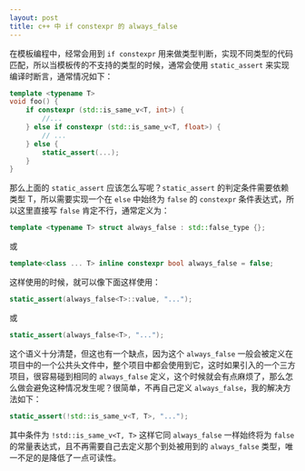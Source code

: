```yaml
---
layout: post
title: c++ 中 if constexpr 的 always_false
---
```


在模板编程中，经常会用到 `if constexpr` 用来做类型判断，实现不同类型的代码匹配，所以当模板传的不支持的类型的时候，通常会使用 `static_assert` 来实现编译时断言，通常情况如下：
```c++
template <typename T>
void foo() {
    if constexpr (std::is_same_v<T, int>) {
        //...
    } else if constexpr (std::is_same_v<T, float>) {
        // ...
    } else {
        static_assert(...);
    }
}
```
那么上面的 `static_assert` 应该怎么写呢？`static_assert` 的判定条件需要依赖类型 T，所以需要实现一个在 `else` 中始终为 `false` 的 `constexpr` 条件表达式，所以这里直接写 `false` 肯定不行，通常定义为：
```c++
template <typename T> struct always_false : std::false_type {};
```
或
```c++
template<class ... T> inline constexpr bool always_false = false;
```
这样使用的时候，就可以像下面这样使用：
```c++
static_assert(always_false<T>::value, "...");
```
或
```c++
static_assert(always_false<T>, "...");
```
这个语义十分清楚，但这也有一个缺点，因为这个 `always_false` 一般会被定义在项目中的一个公共头文件中，整个项目中都会使用到它，这时如果引入的一个三方项目，很容易碰到相同的 `always_false` 定义，这个时候就会有点麻烦了，那么怎么做会避免这种情况发生呢？很简单，不再自己定义 `always_false`，我的解决方法如下：
```c++
static_assert(!std::is_same_v<T, T>, "...");
```
其中条件为 `!std::is_same_v<T, T>` 这样它同 `always_false` 一样始终将为 `false` 的常量表达式，且不再需要自己去定义那个到处被用到的 `always_false` 类型，唯一不足的是降低了一点可读性。

